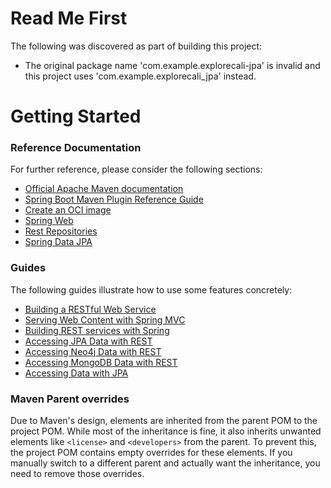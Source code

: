 # Read Me First
The following was discovered as part of building this project:

* The original package name 'com.example.explorecali-jpa' is invalid and this project uses 'com.example.explorecali_jpa' instead.

# Getting Started

### Reference Documentation
For further reference, please consider the following sections:

* [Official Apache Maven documentation](https://maven.apache.org/guides/index.html)
* [Spring Boot Maven Plugin Reference Guide](https://docs.spring.io/spring-boot/3.5.0/maven-plugin)
* [Create an OCI image](https://docs.spring.io/spring-boot/3.5.0/maven-plugin/build-image.html)
* [Spring Web](https://docs.spring.io/spring-boot/3.5.0/reference/web/servlet.html)
* [Rest Repositories](https://docs.spring.io/spring-boot/3.5.0/how-to/data-access.html#howto.data-access.exposing-spring-data-repositories-as-rest)
* [Spring Data JPA](https://docs.spring.io/spring-boot/3.5.0/reference/data/sql.html#data.sql.jpa-and-spring-data)

### Guides
The following guides illustrate how to use some features concretely:

* [Building a RESTful Web Service](https://spring.io/guides/gs/rest-service/)
* [Serving Web Content with Spring MVC](https://spring.io/guides/gs/serving-web-content/)
* [Building REST services with Spring](https://spring.io/guides/tutorials/rest/)
* [Accessing JPA Data with REST](https://spring.io/guides/gs/accessing-data-rest/)
* [Accessing Neo4j Data with REST](https://spring.io/guides/gs/accessing-neo4j-data-rest/)
* [Accessing MongoDB Data with REST](https://spring.io/guides/gs/accessing-mongodb-data-rest/)
* [Accessing Data with JPA](https://spring.io/guides/gs/accessing-data-jpa/)

### Maven Parent overrides

Due to Maven's design, elements are inherited from the parent POM to the project POM.
While most of the inheritance is fine, it also inherits unwanted elements like `<license>` and `<developers>` from the parent.
To prevent this, the project POM contains empty overrides for these elements.
If you manually switch to a different parent and actually want the inheritance, you need to remove those overrides.

